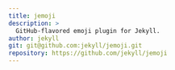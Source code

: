 ```yaml
---
title: jemoji
description: >
  GitHub-flavored emoji plugin for Jekyll.
author: jekyll
git: git@github.com:jekyll/jemoji.git
repository: https://github.com/jekyll/jemoji
---
```

